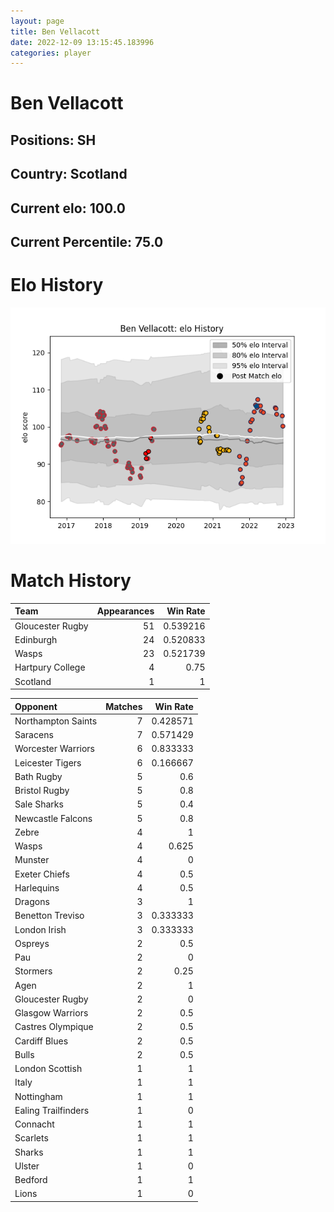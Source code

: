 ```yaml
---  
layout: page  
title: Ben Vellacott  
date: 2022-12-09 13:15:45.183996  
categories: player  
---
```

# Ben Vellacott

## Positions: SH

## Country: Scotland

## Current elo: 100.0

## Current Percentile: 75.0

# Elo History


![elo history](history_BenVellacott.png)
# Match History


| Team             |   Appearances |   Win Rate |
|:-----------------|--------------:|-----------:|
| Gloucester Rugby |            51 |   0.539216 |
| Edinburgh        |            24 |   0.520833 |
| Wasps            |            23 |   0.521739 |
| Hartpury College |             4 |   0.75     |
| Scotland         |             1 |   1        |

| Opponent            |   Matches |   Win Rate |
|:--------------------|----------:|-----------:|
| Northampton Saints  |         7 |   0.428571 |
| Saracens            |         7 |   0.571429 |
| Worcester Warriors  |         6 |   0.833333 |
| Leicester Tigers    |         6 |   0.166667 |
| Bath Rugby          |         5 |   0.6      |
| Bristol Rugby       |         5 |   0.8      |
| Sale Sharks         |         5 |   0.4      |
| Newcastle Falcons   |         5 |   0.8      |
| Zebre               |         4 |   1        |
| Wasps               |         4 |   0.625    |
| Munster             |         4 |   0        |
| Exeter Chiefs       |         4 |   0.5      |
| Harlequins          |         4 |   0.5      |
| Dragons             |         3 |   1        |
| Benetton Treviso    |         3 |   0.333333 |
| London Irish        |         3 |   0.333333 |
| Ospreys             |         2 |   0.5      |
| Pau                 |         2 |   0        |
| Stormers            |         2 |   0.25     |
| Agen                |         2 |   1        |
| Gloucester Rugby    |         2 |   0        |
| Glasgow Warriors    |         2 |   0.5      |
| Castres Olympique   |         2 |   0.5      |
| Cardiff Blues       |         2 |   0.5      |
| Bulls               |         2 |   0.5      |
| London Scottish     |         1 |   1        |
| Italy               |         1 |   1        |
| Nottingham          |         1 |   1        |
| Ealing Trailfinders |         1 |   0        |
| Connacht            |         1 |   1        |
| Scarlets            |         1 |   1        |
| Sharks              |         1 |   1        |
| Ulster              |         1 |   0        |
| Bedford             |         1 |   1        |
| Lions               |         1 |   0        |